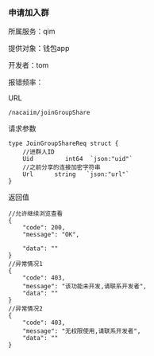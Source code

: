 ### 申请加入群

所属服务：qim

提供对象：钱包app

开发者：tom

报错频率：

URL

```
/nacaiim/joinGroupShare
```

请求参数

    type JoinGroupShareReq struct {
        //进群人ID
        Uid         int64  `json:"uid"`
        //之前分享的连接加密字符串
        Url      string   `json:"url"`
    }

返回值

```
//允许继续浏览查看
{
    "code": 200,
    "message": "OK",

    "data": ""
}
//异常情况1
{
    "code": 403,
    "message": "该功能未开发,请联系开发者",    
    "data": ""
}
//异常情况2
{
    "code": 403,
    "message": "无权限使用,请联系开发者",    
    "data": ""
}
```



